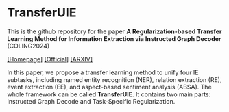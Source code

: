 # TransferUIE
This is the github repository for the paper **A Regularization-based Transfer Learning Method for Information Extraction via Instructed Graph Decoder** (COLING2024)

[[Homepage]](https://aclanthology.org/2024.lrec-main.131/) [[Official]](https://aclanthology.org/2024.lrec-main.131.pdf) [[ARXIV]](https://arxiv.org/pdf/2403.00891) 

In this paper, we propose a transfer learning method to unify four IE subtasks, including named entity recognition (NER), relation extraction (RE), event extraction (EE), and aspect-based sentiment analysis (ABSA). The whole framework can be called **TransferUIE**. It contains two main parts:  Instructed Graph Decode and Task-Specific Regularization.
